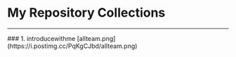 # My Repository Collections
<hr/>
### 1. introducewithme
[allteam.png](https://i.postimg.cc/PqKgCJbd/allteam.png)




